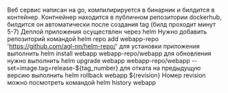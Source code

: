 Веб сервис написан на go, компилирируется в бинарник и билдится в контейнер.
Контнейнер находится в публичном репозитории dockerhub, билдится он автоматически после создания tag (билд проходит минут 5-7)
Деплой приложения осуществлен через helm
Нужно добавить репозиторий командой helm repo add webapp-repo 'https://github.com/agl-nn/helm-repo/'
для установки приложения выполнить helm install webapp webapp-repo/webapp
для обновления нужно выполнить helm upgrade webapp webapp-repo/webapp --set=image.tag=release-${tag_number}
для отката на предыдущую версию выполнить helm rollback webapp ${revision}
Номер revision можно посмотреть командой helm history webapp

